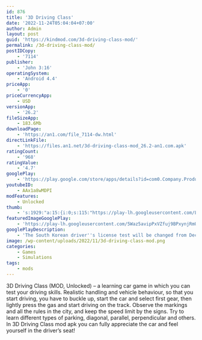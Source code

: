 ```yaml
---
id: 876
title: '3D Driving Class'
date: '2022-11-24T05:04:04+07:00'
author: Admin
layout: post
guid: 'https://kindmod.com/3d-driving-class-mod/'
permalink: /3d-driving-class-mod/
postIDCopy:
    - '7114'
publisher:
    - 'John 3:16'
operatingSystem:
    - 'Android 4.4'
priceApp:
    - '0'
priceCurrencyApp:
    - USD
versionApp:
    - '26.2'
fileSizeApp:
    - 183.6Mb
downloadPage:
    - 'https://an1.com/file_7114-dw.html'
directLinkFile:
    - 'https://files.an1.net/3d-driving-class-mod_26.2-an1.com.apk'
ratingCount:
    - '968'
ratingValue:
    - '4.7'
googlePlay:
    - 'https://play.google.com/store/apps/details?id=com0.Company.ProductName1'
youtubeID:
    - AAx1a8wMDPI
modFeatures:
    - Unlocked
thumb:
    - 's:1929:"a:15:{i:0;s:115:"https://play-lh.googleusercontent.com/LH8CXwPFK8wLRPblc0Vv0k-ubdlwQfFpW-ImcWxv06mTQ9hLkLWUB_IwaH_nH_3_kZY=w526-h296";i:1;s:114:"https://play-lh.googleusercontent.com/y6CXVGj0Dc7GuAMspA2SaSvjLJpIJmdZFg-wOn7db0e06gqDqPVVAGUo4qO-NZFvvA=w526-h296";i:2;s:115:"https://play-lh.googleusercontent.com/xMhTMeJJQ942D1DLzhKeC3A_EVlhnUPGI1fpwlaWVnZi08dWHdRsguORCSYyu5dIQzc=w526-h296";i:3;s:115:"https://play-lh.googleusercontent.com/8EpagRoeptBhx9ZZ4KU9Bzpva8lVsuowQ9PZTm7BLQKz9qLdagBnsCa8gclH4N_5JfM=w526-h296";i:4;s:115:"https://play-lh.googleusercontent.com/Q6V6V1ALuCkHqu38vRaWttaLoLPJUpGZSSNnKxDlHLVIj_WTW0MdUHQq7E-lk5OXcmw=w526-h296";i:5;s:114:"https://play-lh.googleusercontent.com/q2gc7T-vg8-VJ05WCLSnNy8aGJOLu-hQefP4oAqi_-Mo7qnt-qFLCrBk8qZU6wW--w=w526-h296";i:6;s:116:"https://play-lh.googleusercontent.com/FYm_z0ogHXEcaEzksZQaBVO9GQK1hdGgNOX6rL7309gVYyjiPmeSIIrjF1cbtzXSrDiD=w526-h296";i:7;s:114:"https://play-lh.googleusercontent.com/AL9VcPXMvAPww1tnGi6h27JWo_J6rYEG829hiSp0tOn5ZmI3fekn6UKY_FZ9Q3sPsQ=w526-h296";i:8;s:114:"https://play-lh.googleusercontent.com/K4gffK-IKOquof7qzvhK2mnLYaUL3SUgMbujZ8_A9yN4IqtYzDY3XxOM2TE48cUqog=w526-h296";i:9;s:115:"https://play-lh.googleusercontent.com/eeDWRGslpNI-BRuBwjRVHNWdBj20AvA1p-lkcEuprQLyxgDP2V5azUXlkYJX9JHL8n0=w526-h296";i:10;s:115:"https://play-lh.googleusercontent.com/TgqDPCgHrVuuGghEtYiG08N7pKnGVGbHtRGM3Y5Kd9TIZbfgicbfhtqQX-h_pAOlOv4=w526-h296";i:11;s:114:"https://play-lh.googleusercontent.com/ISWUFzaVmtmEw34UjkIL6FFLtny4E_sSDS5yXPWR6-GoNwyD1agfLJJqQL9TF6xHRQ=w526-h296";i:12;s:115:"https://play-lh.googleusercontent.com/YZiWcy4ayHGsB2GxG1XmuUNNmdEYK3_srEZ5Mq2u3GxRiIx27osz78WERIkvoB_VKO0=w526-h296";i:13;s:115:"https://play-lh.googleusercontent.com/9N61azUoDNcps7zlHDn7819ek-DHVjy4wQDFdIlfNoi7DLbfQSm5YqduDois64euv4I=w526-h296";i:14;s:116:"https://play-lh.googleusercontent.com/siiX71gFmNdBwGk3e7kIXXBPWtdncpzhLTpHWOisz8o6Q_GvXNNx5uK1WRNE4hOTEx1Y=w526-h296";}";'
featuredImageGooglePlay:
    - 'https://play-lh.googleusercontent.com/5Waz5avipPxVZfuj9BPxynjRmULhfa_Yr9YIEjsUFDhx3BxU6HHCa7_0Dja0skFg7fmJ'
googlePlayDescription:
    - 'The South Korean driver''s license test will be changed from December 22, 2021.. This is a simulation app that you can practice through games.. You can practice the intestinal functional test and road test.'
image: /wp-content/uploads/2022/11/3d-driving-class-mod.png
categories:
    - Games
    - Simulations
tags:
    - mods
---
```


3D Driving Class (MOD, Unlocked) – a learning car game in which you can test your driving skills. Realistic handling and vehicle behaviour, so that you start driving, you have to buckle up, start the car and select first gear, then lightly press the gas and start driving on the track. Observe the markings and all the rules in the city, and keep the speed limit by the signs. Try to learn different types of parking, diagonal, parallel, perpendicular and others. In 3D Driving Class mod apk you can fully appreciate the car and feel yourself in the driver’s seat!